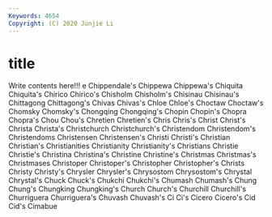 ```yaml
---
Keywords: 4654
Copyright: (C) 2020 Junjie Li
---
```


# title

Write contents here!!!
e 
Chippendale's 
Chippewa 
Chippewa's 
Chiquita 
Chiquita's 
Chirico 
Chirico's
Chisholm 
Chisholm's 
Chisinau 
Chisinau's 
Chittagong 
Chittagong's 
Chivas 
Chivas's 
Chloe 
Chloe's
Choctaw 
Choctaw's 
Chomsky 
Chomsky's 
Chongqing 
Chongqing's 
Chopin 
Chopin's 
Chopra 
Chopra's
Chou 
Chou's 
Chretien 
Chretien's 
Chris 
Chris's 
Christ 
Christ's 
Christa 
Christa's
Christchurch 
Christchurch's 
Christendom 
Christendom's 
Christendoms 
Christensen 
Christensen's 
Christi 
Christi's 
Christian
Christian's 
Christianities 
Christianity 
Christianity's 
Christians 
Christie 
Christie's 
Christina 
Christina's 
Christine
Christine's 
Christmas 
Christmas's 
Christmases 
Christoper 
Christoper's 
Christopher 
Christopher's 
Christs 
Christy
Christy's 
Chrysler 
Chrysler's 
Chrysostom 
Chrysostom's 
Chrystal 
Chrystal's 
Chuck 
Chuck's 
Chukchi
Chukchi's 
Chumash 
Chumash's 
Chung 
Chung's 
Chungking 
Chungking's 
Church 
Church's 
Churchill
Churchill's 
Churriguera 
Churriguera's 
Chuvash 
Chuvash's 
Ci 
Ci's 
Cicero 
Cicero's 
Cid
Cid's 
Cimabue 
